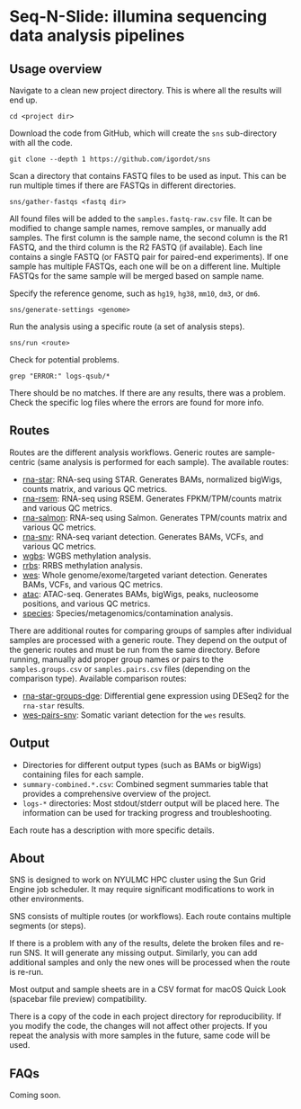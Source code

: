 # Seq-N-Slide: illumina sequencing data analysis pipelines

## Usage overview

Navigate to a clean new project directory. This is where all the results will end up.

```
cd <project dir>
```

Download the code from GitHub, which will create the `sns` sub-directory with all the code.

```
git clone --depth 1 https://github.com/igordot/sns
```

Scan a directory that contains FASTQ files to be used as input.
This can be run multiple times if there are FASTQs in different directories.

```
sns/gather-fastqs <fastq dir>
```

All found files will be added to the `samples.fastq-raw.csv` file.
It can be modified to change sample names, remove samples, or manually add samples.
The first column is the sample name, the second column is the R1 FASTQ, and the third column is the R2 FASTQ (if available).
Each line contains a single FASTQ (or FASTQ pair for paired-end experiments).
If one sample has multiple FASTQs, each one will be on a different line.
Multiple FASTQs for the same sample will be merged based on sample name.

Specify the reference genome, such as `hg19`, `hg38`, `mm10`, `dm3`, or `dm6`.

```
sns/generate-settings <genome>
```

Run the analysis using a specific route (a set of analysis steps).

```
sns/run <route>
```

Check for potential problems.

```
grep "ERROR:" logs-qsub/*
```

There should be no matches.
If there are any results, there was a problem.
Check the specific log files where the errors are found for more info.

## Routes

Routes are the different analysis workflows.
Generic routes are sample-centric (same analysis is performed for each sample).
The available routes:

* [rna-star](https://github.com/igordot/sns/blob/master/routes/rna-star.md): RNA-seq using STAR. Generates BAMs, normalized bigWigs, counts matrix, and various QC metrics.
* [rna-rsem](https://github.com/igordot/sns/blob/master/routes/rna-rsem.md): RNA-seq using RSEM. Generates FPKM/TPM/counts matrix and various QC metrics.
* [rna-salmon](https://github.com/igordot/sns/blob/master/routes/rna-salmon.md): RNA-seq using Salmon. Generates TPM/counts matrix and various QC metrics.
* [rna-snv](https://github.com/igordot/sns/blob/master/routes/rna-snv.md): RNA-seq variant detection. Generates BAMs, VCFs, and various QC metrics.
* [wgbs](https://github.com/igordot/sns/blob/master/routes/rrbs.md): WGBS methylation analysis.
* [rrbs](https://github.com/igordot/sns/blob/master/routes/rrbs.md): RRBS methylation analysis.
* [wes](https://github.com/igordot/sns/blob/master/routes/wes.md): Whole genome/exome/targeted variant detection. Generates BAMs, VCFs, and various QC metrics.
* [atac](https://github.com/igordot/sns/blob/master/routes/atac.md): ATAC-seq. Generates BAMs, bigWigs, peaks, nucleosome positions, and various QC metrics.
* [species](https://github.com/igordot/sns/blob/master/routes/species.md): Species/metagenomics/contamination analysis.

There are additional routes for comparing groups of samples after individual samples are processed with a generic route.
They depend on the output of the generic routes and must be run from the same directory.
Before running, manually add proper group names or pairs to the `samples.groups.csv` or `samples.pairs.csv` files (depending on the comparison type).
Available comparison routes:

* [rna-star-groups-dge](https://github.com/igordot/sns/blob/master/routes/rna-star-groups-dge.md): Differential gene expression using DESeq2 for the `rna-star` results.
* [wes-pairs-snv](https://github.com/igordot/sns/blob/master/routes/wes-pairs-snv.md): Somatic variant detection for the `wes` results.

## Output

* Directories for different output types (such as BAMs or bigWigs) containing files for each sample.
* `summary-combined.*.csv`: Combined segment summaries table that provides a comprehensive overview of the project.
* `logs-*` directories: Most stdout/stderr output will be placed here. The information can be used for tracking progress and troubleshooting.

Each route has a description with more specific details.

## About

SNS is designed to work on NYULMC HPC cluster using the Sun Grid Engine job scheduler.
It may require significant modifications to work in other environments.

SNS consists of multiple routes (or workflows).
Each route contains multiple segments (or steps).

If there is a problem with any of the results, delete the broken files and re-run SNS.
It will generate any missing output.
Similarly, you can add additional samples and only the new ones will be processed when the route is re-run.

Most output and sample sheets are in a CSV format for macOS Quick Look (spacebar file preview) compatibility.

There is a copy of the code in each project directory for reproducibility.
If you modify the code, the changes will not affect other projects.
If you repeat the analysis with more samples in the future, same code will be used.

## FAQs

Coming soon.

